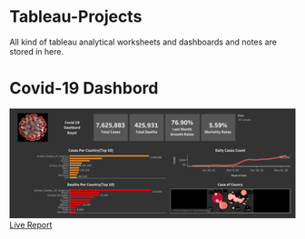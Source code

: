 # Tableau-Projects
All kind of tableau analytical worksheets and dashboards and notes are stored in here. 

# Covid-19 Dashbord 
![alt text](https://github.com/RoyelBee/Tableau-Projects/blob/master/Covid-19%20Dashbord%20by%20Royel.png) <br>
[Live Report](https://public.tableau.com/profile/rejaul.islam.royel#!/vizhome/Covid-19DashbordbyRoyel/Dashboard1?publish=yes)
